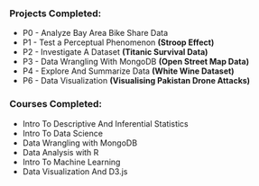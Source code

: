 ### Projects Completed:
- P0 - Analyze Bay Area Bike Share Data
- P1 - Test a Perceptual Phenomenon **(Stroop Effect)**
- P2 - Investigate A Dataset **(Titanic Survival Data)**
- P3 - Data Wrangling With MongoDB **(Open Street Map Data)**
- P4 - Explore And Summarize Data **(White Wine Dataset)**
- P6 - Data Visualization **(Visualising Pakistan Drone Attacks)**


### Courses Completed:
- Intro To Descriptive And Inferential Statistics 
- Intro To Data Science
- Data Wrangling with MongoDB
- Data Analysis with R 
- Intro To Machine Learning 
- Data Visualization And D3.js 





